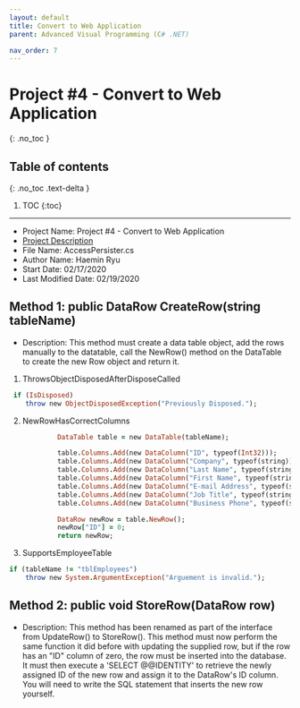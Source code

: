 ```yaml
---
layout: default
title: Convert to Web Application
parent: Advanced Visual Programming (C# .NET)

nav_order: 7
---
```


# Project #4 - Convert to Web Application
{: .no_toc }

## Table of contents
{: .no_toc .text-delta }

1. TOC
{:toc}

--- 
 * Project Name: Project #4 - Convert to Web Application
 * [Project Description](../../assets/files/021720_Csharp_Project4_Convert_to_Web_Application.pdf)
 * File Name: AccessPersister.cs
 * Author Name: Haemin Ryu
 * Start Date: 02/17/2020
 * Last Modified Date: 02/19/2020


## Method 1: public DataRow CreateRow(string tableName)
- Description: This method must create a data table object, add the rows manually to the datatable, 
call the NewRow() method on the DataTable to create the new Row object and return it. 
1. ThrowsObjectDisposedAfterDisposeCalled
```ruby
 if (IsDisposed)
    throw new ObjectDisposedException("Previously Disposed."); 
 ```
2. NewRowHasCorrectColumns
```ruby
            DataTable table = new DataTable(tableName);

            table.Columns.Add(new DataColumn("ID", typeof(Int32)));
            table.Columns.Add(new DataColumn("Company", typeof(string)));
            table.Columns.Add(new DataColumn("Last Name", typeof(string)));
            table.Columns.Add(new DataColumn("First Name", typeof(string)));
            table.Columns.Add(new DataColumn("E-mail Address", typeof(string)));
            table.Columns.Add(new DataColumn("Job Title", typeof(string)));
            table.Columns.Add(new DataColumn("Business Phone", typeof(string)));

            DataRow newRow = table.NewRow();
            newRow["ID"] = 0;
            return newRow;
```
3. SupportsEmployeeTable 
```ruby
if (tableName != "tblEmployees")
    throw new System.ArgumentException("Arguement is invalid.");
```
## Method 2: public void StoreRow(DataRow row)
- Description: This method has been renamed as part of the interface from UpdateRow() to StoreRow(). 
This method must now perform the same function it did before with updating the supplied row,
but if the row has an "ID" column of zero, the row must be inserted into the database. 
It must then execute a 'SELECT @@IDENTITY' to retrieve the newly assigned ID of the new row and assign it to the DataRow's ID column. 
You will need to write the SQL statement that inserts the new row yourself. 
